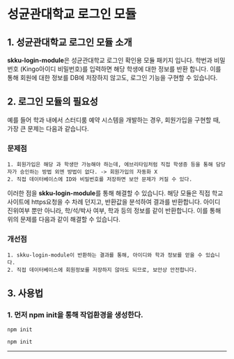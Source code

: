 성균관대학교 로그인 모듈
======================

## 1. 성균관대학교 로그인 모듈 소개
**skku-login-module**은 성균관대학교 로그인 확인용 모듈 패키지 입니다. 학번과 비밀번호 (Kingo아이디 비밀번호)를 입력하면 해당 학생에 대한 정보를 반환 합니다. 이를 통해 회원에 대한 정보를 DB에 저장하지 않고도, 로그인 기능을 구현할 수 있습니다. 

## 2. 로그인 모듈의 필요성
예를 들어 학과 내에서 스터디룸 예약 시스템을 개발하는 경우, 회원가입을 구현할 때, 가장 큰 문제는 다음과 같습니다.
### 문제점
	1. 회원가입은 해당 과 학생만 가능해야 하는데, 에브리타임처럼 직접 학생증 등을 통해 담당자가 승인하는 방법 외엔 방법이 없다. -> 회원가입의 자동화 X
	2. 직접 데이터베이스에 ID와 비밀번호를 저장하면 보안 문제가 커질 수 있다.

이러한 점을 **skku-login-module**를 통해 해결할 수 있습니다. 해당 모듈은 직접 학교 사이트에 https요청을 수 차례 던지고, 반환값을 분석하여 결과를 반환합니다. 아이디 진위여부 뿐만 아니라, 학/석/박사 여부, 학과 등의 정보를 같이 반환합니다. 이를 통해 위의 문제를 다음과 같이 해결할 수 있습니다.

### 개선점
	1. skku-login-module이 반환하는 결과를 통해, 아이디와 학과 정보를 얻을 수 있습니다.
	2. 직접 데이터베이스에 회원정보를 저장하지 않아도 되므로, 보안상 안전합니다.



## 3. 사용법
### 1. 먼저 npm init을 통해 작업환경을 생성한다.

```
npm init
```

```
npm init
```
	

****